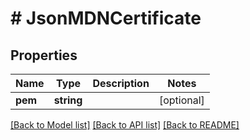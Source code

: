 # # JsonMDNCertificate

## Properties

Name | Type | Description | Notes
------------ | ------------- | ------------- | -------------
**pem** | **string** |  | [optional] 

[[Back to Model list]](../../README.md#documentation-for-models) [[Back to API list]](../../README.md#documentation-for-api-endpoints) [[Back to README]](../../README.md)


